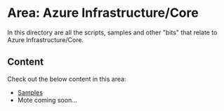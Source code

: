 # Area: Azure Infrastructure/Core

In this directory are all the scripts, samples and other "bits" that relate to Azure Infrastructure/Core.

## Content

Check out the below content in this area:

- [Samples](samples/README.md)
- Mote coming soon...

